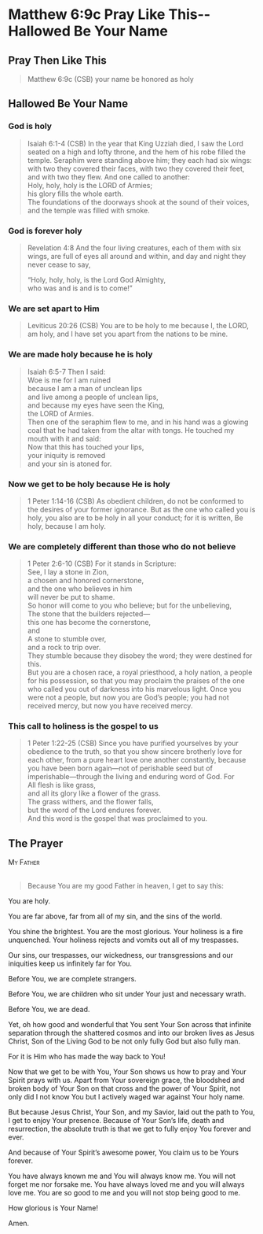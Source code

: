 # Matthew 6:9c Pray Like This--Hallowed Be Your Name

## Pray Then Like This

>Matthew 6:9c (CSB) your name be honored as holy

## Hallowed Be Your Name

### God is holy

>Isaiah 6:1-4 (CSB) In the year that King Uzziah died, I saw the Lord seated on a high and lofty throne, and the hem of his robe filled the temple. Seraphim were standing above him; they each had six wings: with two they covered their faces, with two they covered their feet, and with two they flew. And one called to another:  
>Holy, holy, holy is the LORD of Armies;  
>his glory fills the whole earth.  
>The foundations of the doorways shook at the sound of their voices, and the temple was filled with smoke.  

### God is forever holy

>Revelation 4:8 And the four living creatures, each of them with six wings, are full of eyes all around and within, and day and night they never cease to say,
>
>“Holy, holy, holy, is the Lord God Almighty,  
>who was and is and is to come!”

### We are set apart to Him

>Leviticus 20:26 (CSB) You are to be holy to me because I, the LORD, am holy, and I have set you apart from the nations to be mine.

### We are made holy because he is holy

>Isaiah 6:5-7 Then I said:  
>Woe is me for I am ruined  
>because I am a man of unclean lips  
>and live among a people of unclean lips,  
>and because my eyes have seen the King,  
>the LORD of Armies.  
>Then one of the seraphim flew to me, and in his hand was a glowing coal that he had taken from the altar with tongs. He touched my mouth with it and said:  
>Now that this has touched your lips,  
>your iniquity is removed  
>and your sin is atoned for.

### Now we get to be holy because He is holy

>1 Peter 1:14-16 (CSB) As obedient children, do not be conformed to the desires of your former ignorance. But as the one who called you is holy, you also are to be holy in all your conduct; for it is written, Be holy, because I am holy.

### We are completely different than those who do not believe

>1 Peter 2:6-10 (CSB) For it stands in Scripture:  
>See, I lay a stone in Zion,  
>a chosen and honored cornerstone,  
>and the one who believes in him  
>will never be put to shame.  
>So honor will come to you who believe; but for the unbelieving,  
>The stone that the builders rejected—  
>this one has become the cornerstone,  
>and  
>A stone to stumble over,  
>and a rock to trip over.  
>They stumble because they disobey the word; they were destined for this.  
>But you are a chosen race, a royal priesthood, a holy nation, a people for his possession, so that you may proclaim the praises of the one who called you out of darkness into his marvelous light. Once you were not a people, but now you are God’s people; you had not received mercy, but now you have received mercy.

### This call to holiness is the gospel to us

>1 Peter 1:22-25 (CSB) Since you have purified yourselves by your obedience to the truth, so that you show sincere brotherly love for each other, from a pure heart love one another constantly, because you have been born again—not of perishable seed but of imperishable—through the living and enduring word of God. For  
>All flesh is like grass,  
>and all its glory like a flower of the grass.  
>The grass withers, and the flower falls,  
>but the word of the Lord endures forever.  
>And this word is the gospel that was proclaimed to you.

## The Prayer

<div style="font-variant: small-caps;">
My Father
</div>
&nbsp;

>Because You are my good Father in heaven, I get to say this:

You are holy.

You are far above, far from all of my sin, and the sins of the world.

You shine the brightest.
  You are the most glorious.
  Your holiness is a fire unquenched. 
  Your holiness rejects and vomits out all of my trespasses.

Our sins,
  our trespasses,
  our wickedness,
  our transgressions
  and our iniquities keep us infinitely far for You.

Before You,
  we are complete strangers.

Before You,
  we are children who sit under Your just and necessary wrath.

Before You,
  we are dead.

Yet,
  oh how good and wonderful 
  that You sent Your Son
  across that infinite separation
  through the shattered cosmos
  and into our broken lives as Jesus Christ,
  Son of the Living God 
  to be not only fully God 
  but also fully man.

For it is Him who has made the way back to You!

Now that we get to be with You,
  Your Son shows us how to pray 
  and Your Spirit prays with us. 
  Apart from Your sovereign grace, 
  the bloodshed and broken body of Your Son on that cross 
  and the power of Your Spirit, 
  not only did I not know You 
  but I actively waged war against Your holy name.

But because Jesus Christ, 
Your Son, and my Savior, 
laid out the path to You, 
I get to enjoy Your presence. 
Because of Your Son’s life, death and resurrection,
the absolute truth is that
we get to fully enjoy You forever and ever.

And because of Your Spirit’s awesome power,
  You claim us to be Yours forever.

You have always known me 
  and You will always know me. 
  You will not forget me nor forsake me. 
  You have always loved me and you will always love me. 
  You are so good to me and you will not stop being good to me.

How glorious is Your Name!

Amen.
